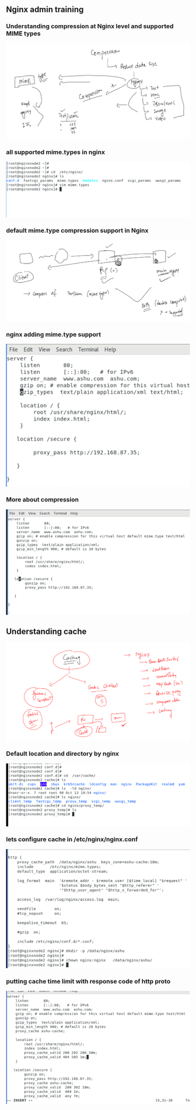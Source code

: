 ## Nginx admin training 

### Understanding compression at Nginx level and supported MIME types 

<img src="mime.png">

### all supported mime.types in nginx 

<img src="ng.png">

### default mime.type compression support in Nginx 

<img src="df.png">

### nginx adding mime.type support 

<img src="mm.png">

### More about compression 

<img src="compress.png">


## Understanding cache 

<img src="cache1.png">

### Default location and directory by nginx 

<img src="cache2.png">

### lets configure cache in /etc/nginx/nginx.conf 

<img src="cache3.png">

### putting cache time limit with response code of http proto 

<img src="response.png">

